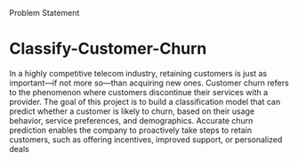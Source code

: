 Problem Statement
# Classify-Customer-Churn
In a highly competitive telecom industry, retaining customers is just as important—if not more so—than acquiring new ones. Customer churn refers to the phenomenon where customers discontinue their services with a provider.
The goal of this project is to build a classification model that can predict whether a customer is likely to churn, based on their usage behavior, service preferences, and demographics. Accurate churn prediction enables the company to proactively take steps to retain customers, such as offering incentives, improved support, or personalized deals
